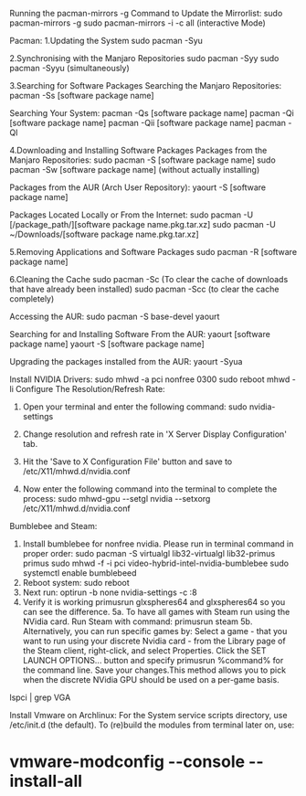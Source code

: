 Running the pacman-mirrors -g Command to Update the Mirrorlist:
sudo pacman-mirrors -g
sudo pacman-mirrors -i -c all (interactive Mode)

Pacman:
1.Updating the System
sudo pacman -Syu

2.Synchronising with the Manjaro Repositories
sudo pacman -Syy
sudo pacman -Syyu (simultaneously)

3.Searching for Software Packages
Searching the Manjaro Repositories:
pacman -Ss [software package name]

Searching Your System:
pacman -Qs [software package name]
pacman -Qi [software package name]
pacman -Qii [software package name]
pacman -Ql

4.Downloading and Installing Software Packages
Packages from the Manjaro Repositories:
sudo pacman -S [software package name]
sudo pacman -Sw [software package name] (without actually installing)

Packages from the AUR (Arch User Repository):
yaourt -S [software package name]

Packages Located Locally or From the Internet:
sudo pacman -U [/package_path/][software package name.pkg.tar.xz]
sudo pacman -U ~/Downloads/[software package name.pkg.tar.xz]

5.Removing Applications and Software Packages
sudo pacman -R [software package name]

6.Cleaning the Cache
sudo pacman -Sc  (To clear the cache of downloads that have already been installed)
sudo pacman -Scc (to clear the cache completely)



Accessing the AUR:
sudo pacman -S base-devel yaourt

Searching for and Installing Software From the AUR:
yaourt [software package name]
yaourt -S [software package name]

Upgrading the packages installed from the AUR:
yaourt -Syua



Install NVIDIA Drivers:
sudo mhwd -a pci nonfree 0300
sudo reboot
mhwd -li
Configure The Resolution/Refresh Rate:
1. Open your terminal and enter the following command:
sudo nvidia-settings

2. Change resolution and refresh rate in 'X Server Display Configuration' tab.
3. Hit the 'Save to X Configuration File' button and save to /etc/X11/mhwd.d/nvidia.conf
4. Now enter the following command into the terminal to complete the process:
sudo mhwd-gpu --setgl nvidia --setxorg /etc/X11/mhwd.d/nvidia.conf





Bumblebee and Steam:
1. Install bumblebee for nonfree nvidia. Please run in terminal command in proper order:
sudo pacman -S virtualgl lib32-virtualgl lib32-primus primus
sudo mhwd -f -i pci video-hybrid-intel-nvidia-bumblebee
sudo systemctl enable bumblebeed
2. Reboot system:
sudo reboot
3. Next run:
optirun -b none nvidia-settings -c :8
4. Verify it is working
primusrun glxspheres64
and
glxspheres64
so you can see the difference.
5a. To have all games with Steam run using the NVidia card. Run Steam with command:
primusrun steam
5b. Alternatively, you can run specific games by:
Select a game - that you want to run using your discrete Nvidia card - from the Library page of the Steam client, right-click, and select Properties. Click the SET LAUNCH OPTIONS... button and specify primusrun %command% for the command line. Save your changes.This method allows you to pick when the discrete NVidia GPU should be used on a per-game basis.


lspci | grep VGA

Install Vmware on Archlinux:
For the System service scripts directory, use /etc/init.d (the default).
To (re)build the modules from terminal later on, use:
# vmware-modconfig --console --install-all
